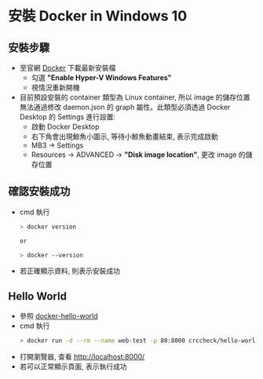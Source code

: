 # 安裝 Docker in Windows 10

## 安裝步驟
- 至官網 [Docker](https://www.docker.com/) 下載最新安裝檔
  - 勾選 **"Enable Hyper-V Windows Features"**
  - 視情況重新開機
- 目前預設安裝的 container 類型為 Linux container, 所以 image 的儲存位置無法通過修改 daemon.json 的 graph 屬性。此類型必須透過 Docker Desktop 的 Settings 進行設置: 
  - 啟動 Docker Desktop
  - 右下角會出現鯨魚小圖示, 等待小鯨魚動畫結束, 表示完成啟動
  - MB3 -> Settings
  - Resources -> ADVANCED -> **"Disk image location"**, 更改 image 的儲存位置


## 確認安裝成功
- cmd 執行
  ```bash
  > docker version
  
  or  

  > docker --version
  ```
- 若正確顯示資料, 則表示安裝成功


## Hello World
- 參照 [docker-hello-world](https://github.com/crccheck/docker-hello-world)
- cmd 執行
  ```bash
  > docker run -d --rm --name web-test -p 80:8000 crccheck/hello-world
  ```
- 打開瀏覽器, 查看 <http://localhost:8000/>
- 若可以正常顯示頁面, 表示執行成功

